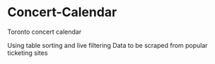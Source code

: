 Concert-Calendar
================

Toronto concert calendar

Using table sorting and live filtering
Data to be scraped from popular ticketing sites
